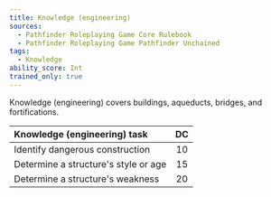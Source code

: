 ```yaml
---
title: Knowledge (engineering)
sources:
  - Pathfinder Roleplaying Game Core Rulebook
  - Pathfinder Roleplaying Game Pathfinder Unchained
tags:
  - Knowledge
ability_score: Int
trained_only: true
---
```


Knowledge (engineering) covers buildings, aqueducts, bridges, and fortifications.

| Knowledge (engineering) task         | DC |
|:-------------------------------------|:--:|
| Identify dangerous construction      | 10 |
| Determine a structure's style or age | 15 |
| Determine a structure's weakness     | 20 |
